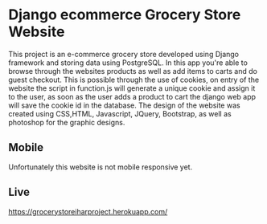 # Django ecommerce Grocery Store Website
This project is an e-commerce grocery store developed using Django framework and storing data using PostgreSQL. In this app you're able to browse through the websites products as well as add items to carts and do guest checkout. This is possible through the use of cookies, on entry of the website the script in function.js will generate a unique cookie and assign it to the user, as soon as the user adds a product to cart the django web app will save the cookie id in the database. The design of the website was created using CSS,HTML, Javascript, JQuery, Bootstrap, as well as photoshop for the graphic designs.

## Mobile

Unfortunately this website is not mobile responsive yet.

## Live 
https://grocerystoreiharproject.herokuapp.com/
